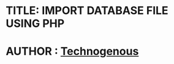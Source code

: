 <H1>TITLE: IMPORT DATABASE FILE USING PHP</H1>

<H1>AUTHOR : <a href="https://technogenous.com">Technogenous</a><H1>
